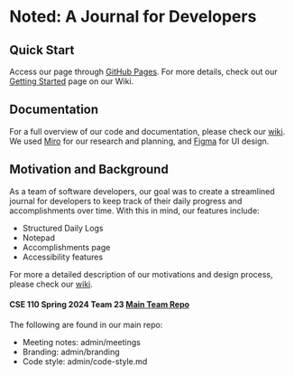 # Noted: A Journal for Developers

## Quick Start
Access our page through [GitHub Pages](https://cse110-sp24-group23.github.io/dev-journal/). For more details, check out our [Getting Started](https://github.com/cse110-sp24-group23/dev-journal/wiki/Getting-Started) page on our Wiki. 

## Documentation
For a full overview of our code and documentation, please check our [wiki](https://github.com/cse110-sp24-group23/dev-journal/wiki/Documentation). We used [Miro](https://miro.com/app/board/uXjVKOsrPS0=/) for our research and planning, and [Figma](https://www.figma.com/proto/k4QCXcDXb0VpLJg3cAsWW5/CSE-110-Work-documentation-prototype?node-id=7-5&starting-point-node-id=7%3A5&t=pIvHOYNGwyA0aXew-1) for UI design.

## Motivation and Background
As a team of software developers, our goal was to create a streamlined journal for developers to keep track of their daily progress and accomplishments over time. With this in mind, our features include:
* Structured Daily Logs
* Notepad
* Accomplishments page
* Accessibility features

For more a detailed description of our motivations and design process, please check our [wiki](https://github.com/cse110-sp24-group23/dev-journal/wiki/Process).

#### CSE 110 Spring 2024 Team 23 [Main Team Repo](https://github.com/cse110-sp24-group23/cse110-sp24-group23) 

The following are found in our main repo:

* Meeting notes: admin/meetings
* Branding: admin/branding
* Code style: admin/code-style.md
